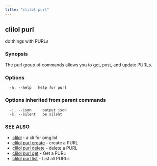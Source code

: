 ```yaml
---
title: "clilol purl"
---
```

## clilol purl

do things with PURLs

### Synopsis

The purl group of commands allows you to get, post, and update PURLs.

### Options

```
  -h, --help   help for purl
```

### Options inherited from parent commands

```
  -j, --json     output json
  -s, --silent   be silent
```

### SEE ALSO

* [clilol](clilol.md)	 - a cli for omg.lol
* [clilol purl create](clilol_purl_create.md)	 - create a PURL
* [clilol purl delete](clilol_purl_delete.md)	 - delete a PURL
* [clilol purl get](clilol_purl_get.md)	 - Get a PURL
* [clilol purl list](clilol_purl_list.md)	 - List all PURLs

